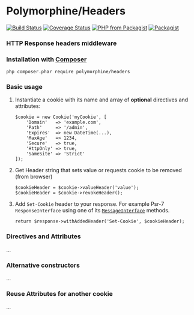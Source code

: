 # Polymorphine/Headers
[![Build Status](https://travis-ci.org/shudd3r/polymorphine-headers.svg?branch=develop)](https://travis-ci.org/shudd3r/polymorphine-headers)
[![Coverage Status](https://coveralls.io/repos/github/shudd3r/polymorphine-headers/badge.svg?branch=develop)](https://coveralls.io/github/shudd3r/polymorphine-headers?branch=develop)
[![PHP from Packagist](https://img.shields.io/packagist/php-v/polymorphine/headers/dev-develop.svg)](https://packagist.org/packages/polymorphine/headers)
[![Packagist](https://img.shields.io/packagist/l/polymorphine/headers.svg)](https://packagist.org/packages/polymorphine/headers)
### HTTP Response headers middleware

### Installation with [Composer](https://getcomposer.org/)
    php composer.phar require polymorphine/headers

### Basic usage

1. Instantiate a cookie with its name and array of **optional** directives and attributes:

       $cookie = new Cookie('myCookie', [
           'Domain'   => 'example.com',
           'Path'     => '/admin',
           'Expires'  => new DateTime(...),
           'MaxAge'   => 1234,
           'Secure'   => true,
           'HttpOnly' => true,
           'SameSite' => 'Strict'
       ]);

2. Get Header string that sets value or requests cookie to be removed (from browser)

       $cookieHeader = $cookie->valueHeader('value');
       $cookieHeader = $cookie->revokeHeader();

3. Add `Set-Cookie` header to your response. For example Psr-7 `ResponseInterface`
   using one of its [`MessageInterface`](https://www.php-fig.org/psr/psr-7/#31-psrhttpmessagemessageinterface)
   methods.

       return $response->withAddedHeader('Set-Cookie', $cookieHeader);

### Directives and Attributes

...

### Alternative constructors

...

### Reuse Attributes for another cookie

...
